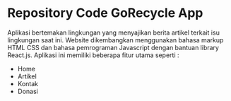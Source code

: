 # Repository Code GoRecycle App

Aplikasi bertemakan lingkungan yang menyajikan berita artikel terkait isu lingkungan saat ini. Website dikembangkan menggunakan bahasa markup HTML CSS dan bahasa pemrograman Javascript dengan bantuan library React.js. Aplikasi ini memiliki beberapa fitur utama seperti :

- Home
- Artikel
- Kontak
- Donasi